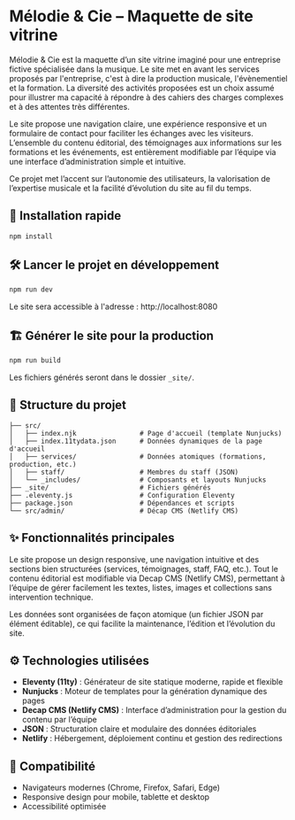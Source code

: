 
# Mélodie & Cie – Maquette de site vitrine

Mélodie & Cie est la maquette d’un site vitrine imaginé pour une entreprise fictive spécialisée dans la musique. Le site met en avant les services proposés par l'entreprise, c'est à dire la production musicale, l'évènementiel et la formation. La diversité des activités proposées est un choix assumé pour illustrer ma capacité à répondre à des cahiers des charges complexes et à des attentes très différentes.

Le site propose une navigation claire, une expérience responsive et un formulaire de contact pour faciliter les échanges avec les visiteurs. L’ensemble du contenu éditorial, des témoignages aux informations sur les formations et les événements, est entièrement modifiable par l’équipe via une interface d’administration simple et intuitive.

Ce projet met l’accent sur l’autonomie des utilisateurs, la valorisation de l’expertise musicale et la facilité d’évolution du site au fil du temps.

## 🚀 Installation rapide

```bash
npm install
```

## 🛠️ Lancer le projet en développement

```bash
npm run dev
```

Le site sera accessible à l'adresse : http://localhost:8080

## 🏗️ Générer le site pour la production

```bash
npm run build
```

Les fichiers générés seront dans le dossier `_site/`.

## 📁 Structure du projet

```
├── src/
│   ├── index.njk                # Page d'accueil (template Nunjucks)
│   ├── index.11tydata.json      # Données dynamiques de la page d'accueil
│   ├── services/                # Données atomiques (formations, production, etc.)
│   ├── staff/                   # Membres du staff (JSON)
│   └── _includes/               # Composants et layouts Nunjucks
├── _site/                       # Fichiers générés
├── .eleventy.js                 # Configuration Eleventy
├── package.json                 # Dépendances et scripts
└── src/admin/                   # Décap CMS (Netlify CMS)
```

## ✨ Fonctionnalités principales

Le site propose un design responsive, une navigation intuitive et des sections bien structurées (services, témoignages, staff, FAQ, etc.).
Tout le contenu éditorial est modifiable via Decap CMS (Netlify CMS), permettant à l’équipe de gérer facilement les textes, listes, images et collections sans intervention technique.

Les données sont organisées de façon atomique (un fichier JSON par élément éditable), ce qui facilite la maintenance, l’édition et l’évolution du site.

## ⚙️ Technologies utilisées

- **Eleventy (11ty)** : Générateur de site statique moderne, rapide et flexible
- **Nunjucks** : Moteur de templates pour la génération dynamique des pages
- **Decap CMS (Netlify CMS)** : Interface d’administration pour la gestion du contenu par l’équipe
- **JSON** : Structuration claire et modulaire des données éditoriales
- **Netlify** : Hébergement, déploiement continu et gestion des redirections

## 📱 Compatibilité

- Navigateurs modernes (Chrome, Firefox, Safari, Edge)
- Responsive design pour mobile, tablette et desktop
- Accessibilité optimisée